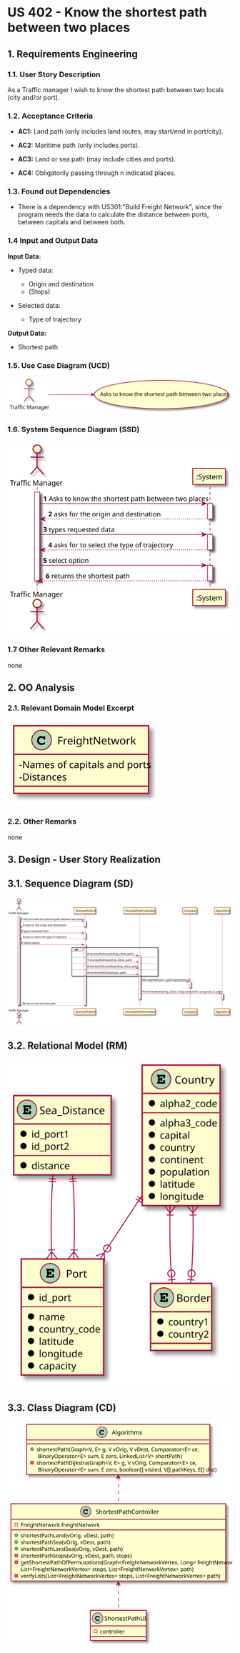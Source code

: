 # US 402 - Know the shortest path between two places

## 1. Requirements Engineering


### 1.1. User Story Description


As a Traffic manager I wish to know the shortest path between two locals (city and/or port).


### 1.2. Acceptance Criteria

* **AC1:** Land path (only includes land routes, may start/end in port/city).
         
* **AC2:** Maritime path (only includes ports).

* **AC3:** Land or sea path (may include cities and ports).

* **AC4:** Obligatorily passing through n indicated places.

### 1.3. Found out Dependencies

* There is a dependency with US301:"Build Freight Network", since the program needs the data to calculate the distance between ports, between capitals and between both. 


### 1.4 Input and Output Data


**Input Data:**

* Typed data:
	* Origin and destination
	* (Stops)

* Selected data:
    * Type of trajectory

**Output Data:**

* Shortest path

### 1.5. Use Case Diagram (UCD)

![US402_UCD](US402_UCD.svg)

### 1.6. System Sequence Diagram (SSD)

![US402_SSD](US402_SSD.svg)

### 1.7 Other Relevant Remarks

none

## 2. OO Analysis

### 2.1. Relevant Domain Model Excerpt 

![US402_MD](US402_MD.svg)

### 2.2. Other Remarks

none

## 3. Design - User Story Realization 

## 3.1. Sequence Diagram (SD)

![US402_SD](US402_SD.svg)

## 3.2. Relational Model (RM)

![US402_RM](US402_RM.svg)

## 3.3. Class Diagram (CD)

![US402_CD](US402_CD.svg)

